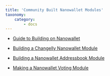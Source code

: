 ```yaml
---
title: 'Community Built Nanowallet Modules'
taxonomy:
    category:
        - docs
---
```


* [Guide to Building on Nanowallet](https://forum.nem.io/t/how-to-build-a-module-for-nano-wallet/2976)

* [Building a Changelly Nanowallet Module](https://forum.nem.io/t/changelly-addon-for-nanowallet-and-how-to-add-modules-to-nanowallet/2921)
* [Building a Nanowallet Addressbook Module](https://forum.nem.io/t/making-the-nanowallet-address-book-module/3323)
* [Making a Nanowallet Voting Module]()